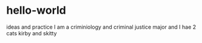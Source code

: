 # hello-world
ideas and practice
I am a criminiology and criminal justice major and I hae 2 cats kirby and skitty
